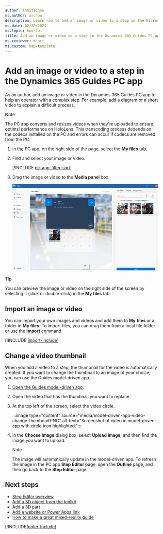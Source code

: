 ```yaml
---
author: annitachow
ms.author: anchow
description: Learn how to add an image or video to a step in the Microsoft Dynamics 365 Guides PC app to help operators with a complex step.
ms.date: 02/22/2024
ms.topic: how-to
title: Add an image or video to a step in the Dynamics 365 Guides PC app
ms.reviewer: mhart
ms.custom: bap-template
---
```


# Add an image or video to a step in the Dynamics 365 Guides PC app

As an author, add an image or video in the Dynamics 365 Guides PC app to help an operator with a complex step. For example, add a diagram or a short video to explain a difficult process.

> [!NOTE]
> The PC app converts and resizes videos when they're uploaded to ensure optimal performance on HoloLens. This transcoding process depends on the codecs installed on the PC and errors can occur if codecs are removed from the PC.

1. In the PC app, on the right side of the page, select the **My files** tab.

1. Find and select your image or video.

   [!INCLUDE [pc-app-filter-sort](../includes/pc-app-filter-sort.md)]

1. Drag the image or video to the **Media panel** box.

    ![Screenshot of dragging a file from My files tab to the Media box.](media/select-image-video.png "Screenshot of dragging a file from My files tab to the Media box")

> [!TIP]
> You can preview the image or video on the right side of the screen by selecting it (click or double-click) in the **My files** tab.

## Import an image or video

You can import your own images and videos and add them to **My files** or a folder in **My files**. To import files, you can drag them from a local file folder or use the **Import** command.

[!INCLUDE [import-include](../includes/pc-app-import.md)]

## Change a video thumbnail

When you add a video to a step, the thumbnail for the video is automatically created. If you want to change the thumbnail to an image of your choice, you can use the Guides model-driven app.

1. [Open the Guides model-driven app](open-model-driven-app.md).

1. Open the video that has the thumbnail you want to replace.

1. At the top left of the screen, select the video circle.

   :::image type="content" source="media/model-driven-app-video-change-thumbnail.PNG" alt-text="Screenshot of video in model-driven-app with circle icon highlighted.":::

1. In the **Choose Image** dialog box, select **Upload Image**, and then find the image you want to upload.

    > [!NOTE]
    > The image will automatically update in the model-driven app. To refresh the image in the PC app **Step Editor** page, open the **Outline** page, and then go back to the **Step Editor** page.

## Next steps

- [Step Editor overview](pc-app-step-editor-overview.md)
- [Add a 3D object from the toolkit](pc-app-add-3D-model.md)
- [Add a 3D part](pc-app-add-3D-part.md)
- [Add a website or Power Apps link](pc-app-website-powerapps-link.md)
- [How to make a great mixed-reality guide](great-guide.md)

[!INCLUDE[footer-include](../includes/footer-banner.md)]
